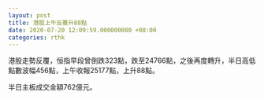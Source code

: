 ```yaml
---
layout: post
title: 港股上午反覆升88點
date: 2020-07-20 12:09:59.000000000 +08:00
categories: rthk
---
```


港股走勢反覆，恒指早段曾倒跌323點，跌至24766點，之後再度轉升，半日高低點數波幅456點，上午收報25177點，上升88點。

半日主板成交金額762億元。

